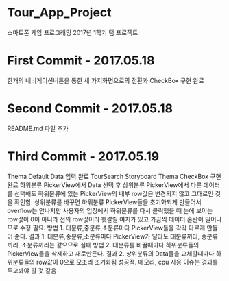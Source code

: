 # Tour_App_Project
스마트폰 게임 프로그래밍 2017년 1학기 텀 프로젝트

# First Commit - 2017.05.18
한개의 네비게이션버튼을 통한 세 가지화면으로의 전환과 CheckBox 구현 완료

# Second Commit - 2017.05.18
README.md 파일 추가

# Third Commit - 2017.05.19
Thema Default Data 입력 완료
TourSearch Storyboard Thema CheckBox 구현 완료
하위분류 PickerView에서 Data 선택 후 상위분류 PickerView에서 다른 데이터를 선택해도 하위분류에 있는 PickerView의 내부 row값은 변경되지 않고 그대로인 것을 확인함. 상위분류를 바꾸면 하위분류 PickerView들을 초기화되게 만들어서 overflow는 안나지만 사용자의 입장에서 하위분류를 다시 클릭했을 때 눈에 보이는 row값이 0이 아니라 전의 row값이라  헷갈릴 여지가 있고 가끔씩 데이터 혼란이 일어나므로 수정 필요.
방법 1. 대분류,중분류,소분류마다 PickerView들을 각각 다르게 만들어 준다.
결과 1. 대분류,중분류,소분류마다 PickerView가 달라도 대분류끼리, 중분류끼리, 소분류끼리는 같으므로 실패
방법 2. 대분류를 바꿀때마다 하위분류들의 PickerView들을 삭제하고 새로만든다.
결과 2. 상위분류의 Data들을 교체할때마다 하위분류들의 row값이 0으로 모조리 초기화됨 성공적. 메모리, cpu 사용 이슈는 경과를 두고봐야 할 것 같음
